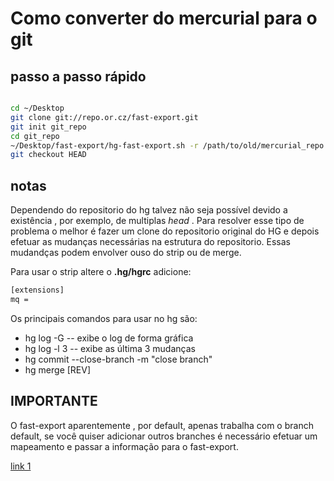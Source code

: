 # Como converter do mercurial para o git


## passo a passo rápido

```bash

cd ~/Desktop
git clone git://repo.or.cz/fast-export.git
git init git_repo
cd git_repo
~/Desktop/fast-export/hg-fast-export.sh -r /path/to/old/mercurial_repo
git checkout HEAD

```
## notas

Dependendo do repositorio do hg talvez não seja possível devido a existência , por exemplo, de multiplas *head* . Para resolver esse tipo de problema o melhor é fazer um clone do repositorio original do HG e depois efetuar as mudanças necessárias na estrutura do repositorio. Essas mudandças podem envolver ouso do strip ou de merge.

Para usar o strip altere o __.hg/hgrc__ adicione:

```bash
[extensions]
mq =
```

Os principais comandos para usar no hg são:

* hg log -G -- exibe o log de forma gráfica
* hg log -l 3 -- exibe as última 3 mudanças
* hg commit --close-branch -m "close branch"
* hg merge [REV]

## IMPORTANTE

O fast-export aparentemente , por default, apenas trabalha com o branch default, se você quiser adicionar outros branches é necessário efetuar um mapeamento e passar a informação para o fast-export.


[link 1](http://hivelogic.com/articles/converting-from-mercurial-to-git/)

